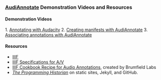 ### [AudiAnnotate](https://hipstas.github.io/AudiAnnotate/) Demonstration Videos and Resources 

#### Demonstration Videos
1\. [Annotating with Audacity](https://drive.google.com/file/d/1dpOkBX2-ABIzM7Z2Anle7HHQTr24mN39/view?usp=sharing)
2\. [Creating manifests with AudiAnnotate](https://drive.google.com/file/d/1LAHGDO1fqnN3Y6emXB1FJUi1g8tSk9a7/view?usp=sharing)
3\. [Associating annotations with AudiAnnotate](https://drive.google.com/file/d/1L_fElYnA96q4WQFVuBmSJ80hXSESYDoJ/view?usp=sharing)

#### Resources

* [IIIF](https://iiif.io/)
* [IIIF Specifications for A/V](https://iiif.io/community/groups/av/)
* [IIIF Cookbook Recipe for Audio Annotations](https://preview.iiif.io/cookbook/Recipe_103_brumfieldlabs/recipe/0103-poetry-reading-annotations/), created by Brumfield Labs
* [*The Programming Historian*](https://programminghistorian.org/en/lessons/building-static-sites-with-jekyll-github-pages) on static sites, Jekyll, and GitHub.


